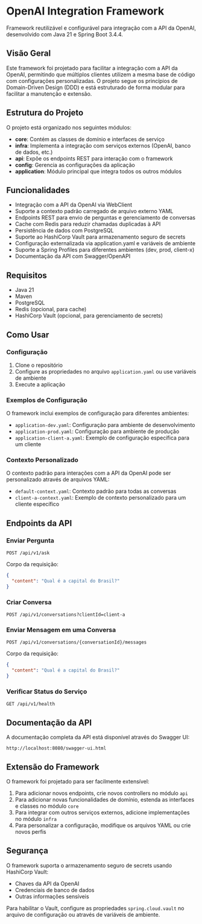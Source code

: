 # OpenAI Integration Framework

Framework reutilizável e configurável para integração com a API da OpenAI, desenvolvido com Java 21 e Spring Boot 3.4.4.

## Visão Geral

Este framework foi projetado para facilitar a integração com a API da OpenAI, permitindo que múltiplos clientes utilizem a mesma base de código com configurações personalizadas. O projeto segue os princípios de Domain-Driven Design (DDD) e está estruturado de forma modular para facilitar a manutenção e extensão.

## Estrutura do Projeto

O projeto está organizado nos seguintes módulos:

- **core**: Contém as classes de domínio e interfaces de serviço
- **infra**: Implementa a integração com serviços externos (OpenAI, banco de dados, etc.)
- **api**: Expõe os endpoints REST para interação com o framework
- **config**: Gerencia as configurações da aplicação
- **application**: Módulo principal que integra todos os outros módulos

## Funcionalidades

- Integração com a API da OpenAI via WebClient
- Suporte a contexto padrão carregado de arquivo externo YAML
- Endpoints REST para envio de perguntas e gerenciamento de conversas
- Cache com Redis para reduzir chamadas duplicadas à API
- Persistência de dados com PostgreSQL
- Suporte ao HashiCorp Vault para armazenamento seguro de secrets
- Configuração externalizada via application.yaml e variáveis de ambiente
- Suporte a Spring Profiles para diferentes ambientes (dev, prod, client-x)
- Documentação da API com Swagger/OpenAPI

## Requisitos

- Java 21
- Maven
- PostgreSQL
- Redis (opcional, para cache)
- HashiCorp Vault (opcional, para gerenciamento de secrets)

## Como Usar

### Configuração

1. Clone o repositório
2. Configure as propriedades no arquivo `application.yaml` ou use variáveis de ambiente
3. Execute a aplicação

### Exemplos de Configuração

O framework inclui exemplos de configuração para diferentes ambientes:

- `application-dev.yaml`: Configuração para ambiente de desenvolvimento
- `application-prod.yaml`: Configuração para ambiente de produção
- `application-client-a.yaml`: Exemplo de configuração específica para um cliente

### Contexto Personalizado

O contexto padrão para interações com a API da OpenAI pode ser personalizado através de arquivos YAML:

- `default-context.yaml`: Contexto padrão para todas as conversas
- `client-a-context.yaml`: Exemplo de contexto personalizado para um cliente específico

## Endpoints da API

### Enviar Pergunta

```
POST /api/v1/ask
```

Corpo da requisição:
```json
{
  "content": "Qual é a capital do Brasil?"
}
```

### Criar Conversa

```
POST /api/v1/conversations?clientId=client-a
```

### Enviar Mensagem em uma Conversa

```
POST /api/v1/conversations/{conversationId}/messages
```

Corpo da requisição:
```json
{
  "content": "Qual é a capital do Brasil?"
}
```

### Verificar Status do Serviço

```
GET /api/v1/health
```

## Documentação da API

A documentação completa da API está disponível através do Swagger UI:

```
http://localhost:8080/swagger-ui.html
```

## Extensão do Framework

O framework foi projetado para ser facilmente extensível:

1. Para adicionar novos endpoints, crie novos controllers no módulo `api`
2. Para adicionar novas funcionalidades de domínio, estenda as interfaces e classes no módulo `core`
3. Para integrar com outros serviços externos, adicione implementações no módulo `infra`
4. Para personalizar a configuração, modifique os arquivos YAML ou crie novos perfis

## Segurança

O framework suporta o armazenamento seguro de secrets usando HashiCorp Vault:

- Chaves da API da OpenAI
- Credenciais de banco de dados
- Outras informações sensíveis

Para habilitar o Vault, configure as propriedades `spring.cloud.vault` no arquivo de configuração ou através de variáveis de ambiente.
